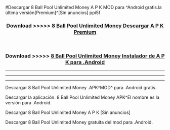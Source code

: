 #Descargar 8 Ball Pool Unlimited Money  A P K MOD para ^Android gratis.la última versión[Premium]^[Sin anuncios] ppi5f



<div align="center">
<h3>Download >>>>> <a href="https://es-web.web.app/?es= 8 Ball Pool Unlimited Money ">8 Ball Pool Unlimited Money  Descargar A P K Premium</a></h3><br>

<h3>Download >>>>> <a href="https://es-web.web.app/?es= 8 Ball Pool Unlimited Money ">8 Ball Pool Unlimited Money  Instalador de A P K para .Android</a></h3>
</div>


----------------------------------------------------------

----------------------------------------------------------

----------------------------------------------------------

Descargar 8 Ball Pool Unlimited Money  .APK^MOD^ para .Android gratis.

Descargar la aplicación. 8 Ball Pool Unlimited Money  APK^El nombre es la versión para .Android.

Descargar 8 Ball Pool Unlimited Money  A P K [Sin anuncios]

Descargar 8 Ball Pool Unlimited Money  gratuita del mod para .Android.